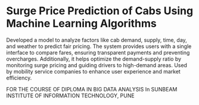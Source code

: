# Surge Price Prediction of Cabs Using Machine Learning Algorithms 
Developed a model to analyze factors like cab demand, supply, time, day, and weather to predict fair pricing. The system provides users with a single interface to compare fares, ensuring transparent payments and preventing overcharges. 
Additionally, it helps optimize the demand-supply ratio by monitoring surge pricing and guiding drivers to high-demand areas. Used by mobility service companies to enhance user experience and market efficiency.

FOR THE COURSE OF DIPLOMA IN BIG DATA ANALYSIS In SUNBEAM INSTITUTE OF INFORMATION TECHNOLOGY, PUNE
